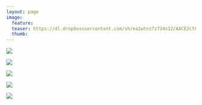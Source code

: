 ```yaml
---
layout: page
image:
  feature:
  teaser: https://dl.dropboxusercontent.com/sh/ea1wtnz7z734o12/AACE2ctkxwtVTT0M291qIFMta/luontokuvat/kev%C3%A4t/DS16869-245px.jpg
  thumb:
---
```


[![](https://dl.dropboxusercontent.com/sh/ea1wtnz7z734o12/AACctFZCk_GTcUcTPMaGcv64a/luontokuvat/kev%C3%A4t/DS16752-800px.jpg)](https://dl.dropboxusercontent.com/sh/ea1wtnz7z734o12/AADIq8YwPEtCmTD2_Ox53P5fa/luontokuvat/kev%C3%A4t/DS16752.jpg)

[![](https://dl.dropboxusercontent.com/sh/ea1wtnz7z734o12/AADe1H3Jvqo_P1RnLLvZo9QWa/luontokuvat/kev%C3%A4t/DS16756-800px.jpg)](https://dl.dropboxusercontent.com/sh/ea1wtnz7z734o12/AADUqUjExW-jnBplCDNyeEaAa/luontokuvat/kev%C3%A4t/DS16756.jpg)

[![](https://dl.dropboxusercontent.com/sh/ea1wtnz7z734o12/AACZKnzjEapTZqVZnBdvshA0a/luontokuvat/kev%C3%A4t/DS16791-800px.jpg)](https://dl.dropboxusercontent.com/sh/ea1wtnz7z734o12/AACxGoxjKakEn_Sx2YRWZttla/luontokuvat/kev%C3%A4t/DS16791.jpg)

[![](https://dl.dropboxusercontent.com/sh/ea1wtnz7z734o12/AAAoAJGAEmRwSX4zaIxTmucBa/luontokuvat/kev%C3%A4t/DS16855-800px.jpg)](https://dl.dropboxusercontent.com/sh/ea1wtnz7z734o12/AADRJMP7dYcu-vEMVP8VxS2Ha/luontokuvat/kev%C3%A4t/DS16855.jpg)

[![](https://dl.dropboxusercontent.com/sh/ea1wtnz7z734o12/AACaGy7kIdZ-MEp32qpwHTaea/luontokuvat/kev%C3%A4t/DS16869-800px.jpg)](https://dl.dropboxusercontent.com/sh/ea1wtnz7z734o12/AAC2A4AiWxBT3ODvV4dyaoUKa/luontokuvat/kev%C3%A4t/DS16869.jpg)
